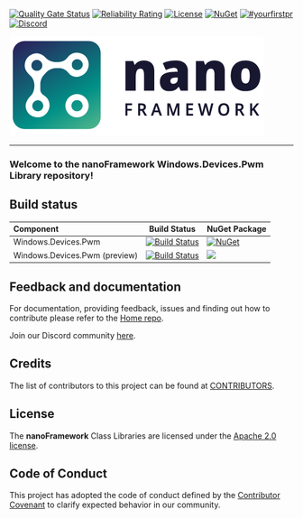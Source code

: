 [![Quality Gate Status](https://sonarcloud.io/api/project_badges/measure?project=nanoframework_lib-Windows.Devices.Pwm&metric=alert_status)](https://sonarcloud.io/dashboard?id=nanoframework_lib-Windows.Devices.Pwm) [![Reliability Rating](https://sonarcloud.io/api/project_badges/measure?project=nanoframework_lib-Windows.Devices.Pwm&metric=reliability_rating)](https://sonarcloud.io/dashboard?id=nanoframework_lib-Windows.Devices.Pwm) [![License](https://img.shields.io/badge/License-Apache%202.0-blue.svg)](https://github.com/nanoframework/Home/blob/master/LICENSE) [![NuGet](https://img.shields.io/nuget/dt/nanoFramework.Windows.Devices.Pwm.svg?label=NuGet&style=flat&logo=nuget)](https://www.nuget.org/packages/nanoFramework.Windows.Devices.Pwm/) [![#yourfirstpr](https://img.shields.io/badge/first--timers--only-friendly-blue.svg)](https://github.com/nanoframework/Home/blob/master/CONTRIBUTING.md) [![Discord](https://img.shields.io/discord/478725473862549535.svg?logo=discord&logoColor=white&label=Discord&color=7289DA)](https://discord.gg/gCyBu8T)

![nanoFramework logo](https://github.com/nanoframework/Home/blob/master/resources/logo/nanoFramework-repo-logo.png)

-----

### Welcome to the **nanoFramework** Windows.Devices.Pwm Library repository!

## Build status

| Component | Build Status | NuGet Package |
|:-|---|---|
| Windows.Devices.Pwm | [![Build Status](https://dev.azure.com/nanoframework/Windows.Devices.Pwm/_apis/build/status/nanoframework.lib-Windows.Devices.Pwm?branchName=develop)](https://dev.azure.com/nanoframework/Windows.Devices.Pwm/_build/latest?definitionId=8?branchName=master) | [![NuGet](https://img.shields.io/nuget/v/nanoFramework.Windows.Devices.Pwm.svg?label=NuGet&style=flat&logo=nuget)](https://www.nuget.org/packages/nanoFramework.Windows.Devices.Pwm/) |
| Windows.Devices.Pwm (preview) | [![Build Status](https://dev.azure.com/nanoframework/Windows.Devices.Pwm/_apis/build/status/nanoframework.lib-Windows.Devices.Pwm?branchName=develop)](https://dev.azure.com/nanoframework/Windows.Devices.Pwm/_build/latest?definitionId=8?branchName=develop) | [![](https://badgen.net/badge/NuGet/preview/D7B023?icon=https://simpleicons.now.sh/azuredevops/fff)](https://dev.azure.com/nanoframework/feed/_packaging?_a=package&feed=sandbox&package=nanoFramework.Windows.Devices.Pwm&protocolType=NuGet&view=overview) |

## Feedback and documentation

For documentation, providing feedback, issues and finding out how to contribute please refer to the [Home repo](https://github.com/nanoframework/Home).

Join our Discord community [here](https://discord.gg/gCyBu8T).

## Credits

The list of contributors to this project can be found at [CONTRIBUTORS](https://github.com/nanoframework/Home/blob/master/CONTRIBUTORS.md).

## License

The **nanoFramework** Class Libraries are licensed under the [Apache 2.0 license](http://www.apache.org/licenses/LICENSE-2.0).

## Code of Conduct

This project has adopted the code of conduct defined by the [Contributor Covenant](http://contributor-covenant.org/)
to clarify expected behavior in our community.
